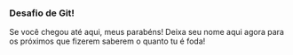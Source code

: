 ### Desafio de Git!

Se você chegou até aqui, meus parabéns! Deixa seu nome aqui agora para os próximos que fizerem saberem o quanto tu é foda!
